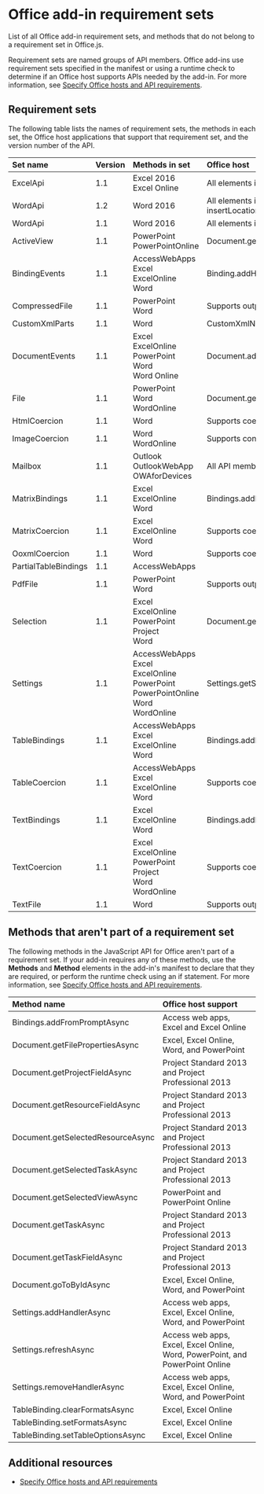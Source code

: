 
# Office add-in requirement sets
List of all Office add-in requirement sets, and methods that do not belong to a requirement set in Office.js.

Requirement sets are named groups of API members. Office add-ins use requirement sets specified in the manifest or using a runtime check to determine if an Office host supports APIs needed by the add-in. For more information, see [Specify Office hosts and API requirements](http://msdn.microsoft.com/library/6b6702f2-b0a5-46ab-a356-8dda897ca8ae%28Office.15%29.aspx).


## Requirement sets
<a name="SpecifyRequirementSets_sets"> </a>

The following table lists the names of requirement sets, the methods in each set, the Office host applications that support that requirement set, and the version number of the API.



|**Set name**|**Version**|**Methods in set**|**Office host**|
|:-----|:-----|:-----|:-----|
|ExcelApi|1.1|Excel 2016<br>Excel&nbsp;Online|All elements in the Excel namespace|
|WordApi|1.2|Word 2016|All elements in the Word namespace. The following methods were added to this version of WordApi:Body.select(selectionMode)Body.insertInlinePictureFromBase64(base64EncodedImage, insertLocation)contentControl.select(selectionMode)contentControl.insertInlinePictureFromBase64(base64EncodedImage, insertLocation)inlinePicture.paragraphinlinePicture.deleteinlinePicture.insertBreak(breakType, insertLocation)inlinePicture.insertFileFromBase64(base64file, insertLocation)inlinePicture.insertHtml(html, insertLocation)inlinePicture.insertInlinePictureFromBase64(base64file, insertLocation)inlinePicture.insertOoxml(ooxml, insertLocation)inlinePicture.insertParagraph(paragraphText, insertLocation)inlinePicture.insertText(text, insertLocation)inlinePicture.select(selectionMode)paragraph.select(selectionMode)range.inlinePicturesrange.select(selectionMode)range.insertInlinePictureFomBase64(base64EcodedImage, insertLocation)|
|WordApi|1.1|Word 2016|All elements in the Word namespace except API members that were added to WordApi 1.2 and later, which are listed above.|
|ActiveView|1.1|PowerPoint<br>PowerPointOnline|Document.getActiveViewAsync|
|BindingEvents|1.1|AccessWebApps<br>Excel<br>ExcelOnline<br>Word|Binding.addHanderAsyncBinding.removeHanderAsync|
|CompressedFile|1.1|PowerPoint<br>Word|Supports output to Office Open XML (OOXML) format as a byte array (Office.FileType.Compressed) when using the Document.getFileAsync method.|
|CustomXmlParts|1.1|Word|CustomXmlNode.getNodesAsyncCustomXmlNode.getNodeValueAsyncCustomXmlNode.getXmlAsyncCustomXmlNode.setNodeValueAsyncCustomXmlNode.setXmlAsyncCustomXmlPart.addHandlerAsyncCustomXmlPart.deleteAsyncCustomXmlPart.getNodesAsyncCustomXmlPart.getXmlAsyncCustomXmlPart.removeHandlerAsyncCustomXmlParts.addAsyncCustomXmlParts.getByIdAsyncCustomXmlParts.getByNamespaceAsyncCustomXmlPrefixMappings.addNamespaceAsyncCustomXmlPrefixMappings.getNamespaceAsyncCustomXmlPrefixMappings.getPrefixAsync|
|DocumentEvents|1.1|Excel<br>ExcelOnline<br>PowerPoint<br>Word<br>Word Online|Document.addHandlerAsyncDocument.removeHandlerAsync|
|File|1.1|PowerPoint<br>Word<br>WordOnline|Document.getFileAsyncFile.closeAsyncFile.getSliceAsync|
|HtmlCoercion|1.1|Word|Supports coercion to HTML (Office.CoercionType.Html) when reading and writing data using the Document.getSelectedDataAsync, Document.setSelectedDataAsync, Binding.getDataAsync, or Binding.setDataAsync methods.|
|ImageCoercion|1.1|Word<br>WordOnline|Supports conversion to an image (Office.CoercionType.Image) when writing data using the Document.setSelectedDataAsync method.|
|Mailbox|1.1|Outlook<br>OutlookWebApp<br>OWAforDevices|All API members supported by Outlook add-ins (those members accessed from  `Office.context` and `Office.context.mailbox` in your add-in's code).|
|MatrixBindings|1.1|Excel<br>ExcelOnline<br>Word|Bindings.addFromNamedItemAsyncBindings.addFromSelectionAsyncBindings.getAllAsyncBindings.getByIdAsyncBindings.releaseByIdAsyncMatrixBinding.getDataAsyncMatrixBinding.setDataAsync|
|MatrixCoercion|1.1|Excel<br>ExcelOnline<br>Word|Supports coercion to the "matrix" (array of arrays) data structure (Office.CoercionType.Matrix) when reading and writing data using the Document.getSelectedDataAsync, Document.setSelectedDataAsync, Binding.getDataAsync, or Binding.setDataAsync methods.|
|OoxmlCoercion|1.1|Word|Supports coercion to Open Office XML (OOXML) format (Office.CoercionType.Ooxml) when reading and writing data using the Document.getSelectedDataAsync, Document.setSelectedDataAsync, Binding.getDataAsync, or Binding.setDataAsync methods.|
|PartialTableBindings|1.1|AccessWebApps||
|PdfFile|1.1|PowerPoint<br>Word|Supports output to PDF format (Office.FileType.Pdf) when using the Document.getFileAsync method.|
|Selection|1.1|Excel<br>ExcelOnline<br>PowerPoint<br>Project<br>Word|Document.getSelectedDataAsyncDocument.setSelectedDataAsync|
|Settings|1.1|AccessWebApps<br>Excel<br>ExcelOnline<br>PowerPoint<br>PowerPointOnline<br>Word<br>WordOnline|Settings.getSettings.removeSettings.saveAsyncSettings.set|
|TableBindings|1.1|AccessWebApps<br>Excel<br>ExcelOnline<br>Word|Bindings.addFromNamedItemAsyncBindings.addFromSelectionAsyncBindings.getAllAsyncBindings.getByIdAsyncBindings.releaseByIdAsyncTableBinding.addColumnsAsyncTableBinding.addRowsAsyncTableBinding.deleteAllDataValuesAsyncTableBinding.getDataAsyncTableBinding.setDataAsync|
|TableCoercion|1.1|AccessWebApps<br>Excel<br>ExcelOnline<br>Word|Supports coercion to the "table" data structure (Office.CoercionType.Table) when reading and writing data using the Document.getSelectedDataAsync, Document.setSelectedDataAsync, Binding.getDataAsync, or Binding.setDataAsync methods.|
|TextBindings|1.1|Excel<br>ExcelOnline<br>Word|Bindings.addFromNamedItemAsyncBindings.addFromSelectionAsyncBindings.getAllAsyncBindings.getByIdAsyncBindings.releaseByIdAsyncTextBinding.getDataAsyncTextBinding.setDataAsync|
|TextCoercion|1.1|Excel<br>ExcelOnline<br>PowerPoint<br>Project<br>Word<br>WordOnline|Supports coercion to text format (Office.CoercionType.Text) when reading and writing data using the Document.getSelectedDataAsync, Document.setSelectedDataAsync, Binding.getDataAsync, or Binding.setDataAsync methods.|
|TextFile|1.1|Word|Supports output to text format (Office.FileType.Text) when using the Document.getFileAsync method.|

## Methods that aren't part of a requirement set
<a name="SpecifyRequirementSets_methods"> </a>

The following methods in the JavaScript API for Office aren't part of a requirement set. If your add-in requires any of these methods, use the  **Methods** and **Method** elements in the add-in's manifest to declare that they are required, or perform the runtime check using an if statement. For more information, see [Specify Office hosts and API requirements](http://msdn.microsoft.com/library/6b6702f2-b0a5-46ab-a356-8dda897ca8ae%28Office.15%29.aspx).



|**Method name**|**Office host support**|
|:-----|:-----|
|Bindings.addFromPromptAsync|Access web apps, Excel and Excel Online|
|Document.getFilePropertiesAsync|Excel, Excel Online, Word, and PowerPoint|
|Document.getProjectFieldAsync|Project Standard 2013 and Project Professional 2013|
|Document.getResourceFieldAsync|Project Standard 2013 and Project Professional 2013|
|Document.getSelectedResourceAsync|Project Standard 2013 and Project Professional 2013|
|Document.getSelectedTaskAsync|Project Standard 2013 and Project Professional 2013|
|Document.getSelectedViewAsync|PowerPoint and PowerPoint Online|
|Document.getTaskAsync|Project Standard 2013 and Project Professional 2013|
|Document.getTaskFieldAsync|Project Standard 2013 and Project Professional 2013|
|Document.goToByIdAsync|Excel, Excel Online, Word, and PowerPoint|
|Settings.addHandlerAsync|Access web apps, Excel, Excel Online, Word, and PowerPoint|
|Settings.refreshAsync|Access web apps, Excel, Excel Online, Word, PowerPoint, and PowerPoint Online|
|Settings.removeHandlerAsync|Access web apps, Excel, Excel Online, Word, and PowerPoint|
|TableBinding.clearFormatsAsync|Excel, Excel Online|
|TableBinding.setFormatsAsync|Excel, Excel Online|
|TableBinding.setTableOptionsAsync|Excel, Excel Online|

## Additional resources
<a name="bk_addresources"> </a>


- [Specify Office hosts and API requirements](http://msdn.microsoft.com/library/6b6702f2-b0a5-46ab-a356-8dda897ca8ae%28Office.15%29.aspx)
    
